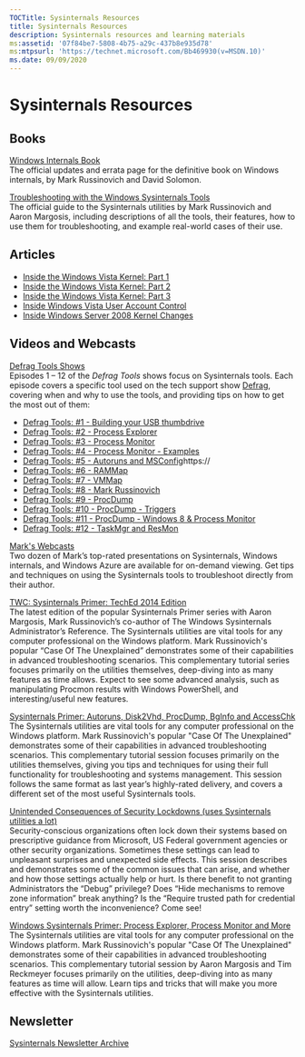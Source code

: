```yaml
---
TOCTitle: Sysinternals Resources
title: Sysinternals Resources
description: Sysinternals resources and learning materials
ms:assetid: '07f84be7-5808-4b75-a29c-437b8e935d78'
ms:mtpsurl: 'https://technet.microsoft.com/Bb469930(v=MSDN.10)'
ms.date: 09/09/2020
---
```


# Sysinternals Resources

## Books

[Windows Internals Book](windows-internals.md)  
The official updates and errata page for the definitive book on Windows internals, by Mark Russinovich and David Solomon.

[Troubleshooting with the Windows Sysinternals Tools](troubleshooting-book.md)  
The official guide to the Sysinternals utilities by Mark Russinovich and Aaron Margosis, including descriptions of all the tools, their features, how to use them for troubleshooting, and example real-world cases of their use.

## Articles

- [Inside the Windows Vista Kernel: Part 1](https://technet.microsoft.com/magazine/cc162494.aspx)
- [Inside the Windows Vista Kernel: Part 2](https://technet.microsoft.com/magazine/cc162480.aspx)
- [Inside the Windows Vista Kernel: Part 3](https://technet.microsoft.com/magazine/cc162458.aspx)
- [Inside Windows Vista User Account Control](https://technet.microsoft.com/magazine/cc138019.aspx)
- [Inside Windows Server 2008 Kernel Changes](https://technet.microsoft.com/magazine/cc194386.aspx)

## Videos and Webcasts

[Defrag Tools Shows](https://channel9.msdn.com/shows/defrag-tools)  
Episodes 1 – 12 of the *Defrag Tools* shows focus on Sysinternals tools. Each episode covers a specific tool used on the tech support show [Defrag](https://channel9.msdn.com/shows/the-defrag-show), covering when and why to use the tools, and providing tips on how to get the most out of them:

- [Defrag Tools: \#1 - Building your USB thumbdrive](https://shows/defrag-tools/building-your-usb-thumbdrive)
- [Defrag Tools: \#2 - Process Explorer](https://shows/defrag-tools/2-process-explorer)
- [Defrag Tools: \#3 - Process Monitor](https://shows/defrag-tools/3-process-monitor)
- [Defrag Tools: \#4 - Process Monitor - Examples](https://shows/defrag-tools/4-process-monitor)
- [Defrag Tools: \#5 - Autoruns and MSConfig](https://shows/defrag-tools/5-autoruns)https://
- [Defrag Tools: \#6 - RAMMap](https://shows/defrag-tools/6-rammap)
- [Defrag Tools: \#7 - VMMap](https://shows/defrag-tools/7-vmmap)
- [Defrag Tools: \#8 - Mark Russinovich](https://shows/defrag-tools/live-teched-2014-mark-russinovich)
- [Defrag Tools: \#9 - ProcDump](https://shows/defrag-tools/9-procdump)
- [Defrag Tools: \#10 - ProcDump - Triggers](https://shows/defrag-tools/10-procdump-triggers)
- [Defrag Tools: \#11 - ProcDump - Windows 8 & Process Monitor](https://shows/defrag-tools/11-procdump-windows-8-process-monitor)
- [Defrag Tools: \#12 - TaskMgr and ResMon](https://shows/defrag-tools/12-taskmgr-resmon)

[Mark's Webcasts](sysinternals/resources/webcasts)  
Two dozen of Mark’s top-rated presentations on Sysinternals, Windows internals, and Windows Azure are available for on-demand viewing. Get tips and techniques on using the Sysinternals tools to troubleshoot directly from their author.

[TWC: Sysinternals Primer: TechEd 2014 Edition](https://view.officeapps.live.com/op/view.aspx?src=https%3A%2F%2Fvideo.ch9.ms%2Fsessions%2Fteched%2Fna%2F2014%2FDCIM-B340.pptx&wdOrigin=BROWSELINK)  
The latest edition of the popular Sysinternals Primer series with Aaron Margosis, Mark Russinovich’s co-author of The Windows Sysinternals Administrator’s Reference. The Sysinternals utilities are vital tools for any computer professional on the Windows platform. Mark Russinovich's popular “Case Of The Unexplained” demonstrates some of their capabilities in advanced troubleshooting scenarios. This complementary tutorial series focuses primarily on the utilities themselves, deep-diving into as many features as time allows. Expect to see some advanced analysis, such as manipulating Procmon results with Windows PowerShell, and interesting/useful new features.

[Sysinternals Primer: Autoruns, Disk2Vhd, ProcDump, BgInfo and AccessChk](https://www.youtube.com/watch?v=J78NUIDSIAM)  
The Sysinternals utilities are vital tools for any computer professional on the Windows platform. Mark Russinovich's popular "Case Of The Unexplained" demonstrates some of their capabilities in advanced troubleshooting scenarios. This complementary tutorial session focuses primarily on the utilities themselves, giving you tips and techniques for using their full functionality for troubleshooting and systems management. This session follows the same format as last year’s highly-rated delivery, and covers a different set of the most useful Sysinternals tools.

[Unintended Consequences of Security Lockdowns (uses Sysinternals utilities a lot)](https://www.youtube.com/watch?v=IL1-X05cZak)  
Security-conscious organizations often lock down their systems based on prescriptive guidance from Microsoft, US Federal government agencies or other security organizations. Sometimes these settings can lead to unpleasant surprises and unexpected side effects. This session describes and demonstrates some of the common issues that can arise, and whether and how those settings actually help or hurt. Is there benefit to not granting Administrators the “Debug” privilege? Does “Hide mechanisms to remove zone information” break anything? Is the “Require trusted path for credential entry” setting worth the inconvenience? Come see!

[Windows Sysinternals Primer: Process Explorer, Process Monitor and More](https://view.officeapps.live.com/op/view.aspx?src=https%3A%2F%2Fvideo.ch9.ms%2Fecn%2Fte%2FNorthAmerica%2F2010%2Fpptx%2FWCL314.pptx)  
The Sysinternals utilities are vital tools for any computer professional on the Windows platform. Mark Russinovich's popular "Case Of The Unexplained" demonstrates some of their capabilities in advanced troubleshooting scenarios. This complementary tutorial session by Aaron Margosis and Tim Reckmeyer focuses primarily on the utilities, deep-diving into as many features as time will allow. Learn tips and tricks that will make you more effective with the Sysinternals utilities.

## Newsletter

[Sysinternals Newsletter Archive](archive/index.md)
